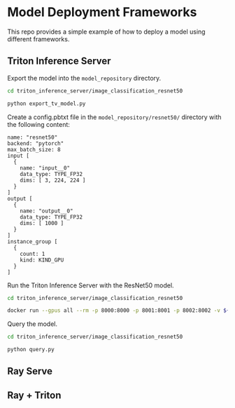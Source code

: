 # Model Deployment Frameworks
This repo provides a simple example of how to deploy a model using different frameworks.

## Triton Inference Server
Export the model into the `model_repository` directory.

```bash
cd triton_inference_server/image_classification_resnet50
```

```bash
python export_tv_model.py
```


Create a config.pbtxt file in the `model_repository/resnet50/` directory with the following content:

```pbtxt
name: "resnet50"
backend: "pytorch"
max_batch_size: 8
input [
  {
    name: "input__0"
    data_type: TYPE_FP32
    dims: [ 3, 224, 224 ]
  }
]
output [
  {
    name: "output__0"
    data_type: TYPE_FP32
    dims: [ 1000 ]
  }
]
instance_group [
  {
    count: 1
    kind: KIND_GPU
  }
]
```

Run the Triton Inference Server with the ResNet50 model.

```bash
cd triton_inference_server/image_classification_resnet50
```

```bash
docker run --gpus all --rm -p 8000:8000 -p 8001:8001 -p 8002:8002 -v ${PWD}/model_repository:/models nvcr.io/nvidia/tritonserver:23.01-py3 tritonserver --model-repository=/models
```

Query the model.

```bash
cd triton_inference_server/image_classification_resnet50
```

```bash
python query.py
```

## Ray Serve

## Ray + Triton

